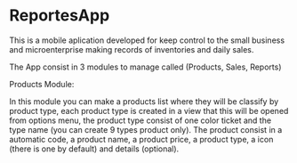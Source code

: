 # ReportesApp

This is a mobile aplication developed for keep control to the small business and microenterprise making records of inventories and daily sales. 

The App consist in 3 modules to manage called (Products, Sales, Reports)

Products Module:

In this module you can make a products list where they will be classify by product type, each product type is created in a view that this will be opened from options menu, the product type consist of one color ticket and the type name (you can create 9 types product only).
The product consist in a automatic code, a product name, a product price, a product type, a icon (there is one by default) and details (optional). 
